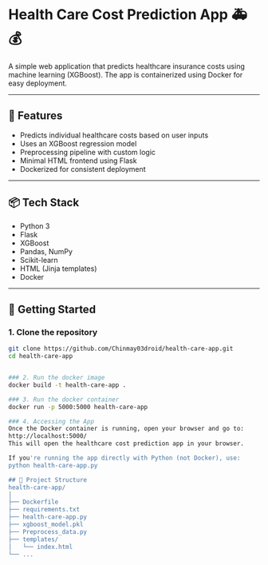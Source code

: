 # Health Care Cost Prediction App 🚑💰

A simple web application that predicts healthcare insurance costs using machine learning (XGBoost). The app is containerized using Docker for easy deployment.

---

## 🔧 Features

- Predicts individual healthcare costs based on user inputs
- Uses an XGBoost regression model
- Preprocessing pipeline with custom logic
- Minimal HTML frontend using Flask
- Dockerized for consistent deployment

---

## 📦 Tech Stack

- Python 3
- Flask
- XGBoost
- Pandas, NumPy
- Scikit-learn
- HTML (Jinja templates)
- Docker

---

## 🚀 Getting Started

### 1. Clone the repository

```bash
git clone https://github.com/Chinmay03droid/health-care-app.git
cd health-care-app


### 2. Run the docker image
docker build -t health-care-app .

### 3. Run the docker container
docker run -p 5000:5000 health-care-app

### 4. Accessing the App
Once the Docker container is running, open your browser and go to:
http://localhost:5000/
This will open the healthcare cost prediction app in your browser.

If you're running the app directly with Python (not Docker), use:
python health-care-app.py

## 📂 Project Structure
health-care-app/
│
├── Dockerfile
├── requirements.txt
├── health-care-app.py
├── xgboost_model.pkl
├── Preprocess_data.py
├── templates/
│   └── index.html
└── ...









